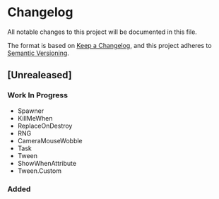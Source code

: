 # Changelog

All notable changes to this project will be documented in this file.

The format is based on [Keep a Changelog](https://keepachangelog.com/en/1.1.0/),
and this project adheres to [Semantic Versioning](https://semver.org/spec/v2.0.0.html).

## [Unrealeased]
[unreleased]: https://github.com/superjellie/give-us-components/tree/unity-main

### Work In Progress
- Spawner 
- KillMeWhen 
- ReplaceOnDestroy 
- RNG 
- CameraMouseWobble
- Task
- Tween
- ShowWhenAttribute
- Tween.Custom

### Added